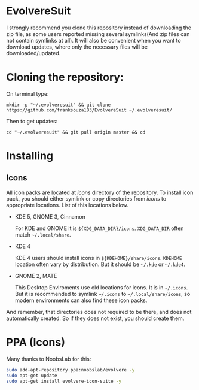 # EvolvereSuit

I strongly recommend you clone this repository instead of downloading the zip file, as some users reported missing several symlinks(And zip files can not contain symlinks at all). It will also be convenient when you want to download updates, where only the necessary files will be downloaded/updated.

# Cloning the repository:

On terminal type:

`mkdir -p "~/.evolveresuit" && git clone https://github.com/franksouza183/EvolvereSuit ~/.evolveresuit/`

Then to get updates:

`cd "~/.evolveresuit" && git pull origin master && cd`

# Installing

## Icons

All icon packs are located at *icons* directory of the repository. To install icon pack, you should either symlink or copy directories from *icons* to appropriate locations. List of this locations below.

* KDE 5, GNOME 3, Cinnamon

  For KDE and GNOME it is `${XDG_DATA_DIR}/icons`. `XDG_DATA_DIR` often match `~/.local/share`.

* KDE 4

  KDE 4 users should install icons in `${KDEHOME}/share/icons`. `KDEHOME` location often vary by distribution. But it should be `~/.kde` or `~/.kde4`.

* GNOME 2, MATE

  This Desktop Enviroments use old locations for icons. It is in `~/.icons`. But it is recommended to symlink `~/.icons` to `~/.local/share/icons`, so modern environments can also find these icon packs.

And remember, that directories does not required to be there, and does not automatically created. So if they does not exist, you should create them.

# PPA (Icons)

Many thanks to NoobsLab for this:

```bash
sudo add-apt-repository ppa:noobslab/evolvere -y
sudo apt-get update
sudo apt-get install evolvere-icon-suite -y
```
